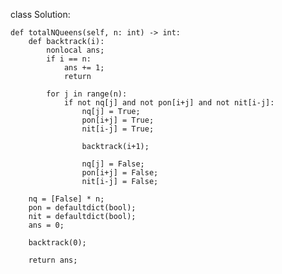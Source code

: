 class Solution:

    def totalNQueens(self, n: int) -> int:
        def backtrack(i):
            nonlocal ans;
            if i == n:
                ans += 1;
                return 
            
            for j in range(n):
                if not nq[j] and not pon[i+j] and not nit[i-j]:
                    nq[j] = True;
                    pon[i+j] = True;
                    nit[i-j] = True;
                    
                    backtrack(i+1);
                    
                    nq[j] = False;
                    pon[i+j] = False;
                    nit[i-j] = False;
                    
        nq = [False] * n;
        pon = defaultdict(bool);
        nit = defaultdict(bool);
        ans = 0;
        
        backtrack(0);
        
        return ans;
